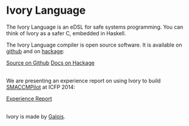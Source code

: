 # Ivory Language


The Ivory Language is an eDSL for safe systems programming. You can think of
Ivory as a safer C, embedded in Haskell.

The Ivory Language compiler is open source software. It is available on [github][ivory-github] and on
[hackage][]:

[ivory-github]: http://github.com/GaloisInc/ivory
[hackage]: https://hackage.haskell.org/package/ivory

</div>
<div id="row-fluid">
<a class="btn btn-large btn-primary" href="http://github.com/GaloisInc/ivory" type="button">Source on Github</a>
<a class="btn btn-large btn-primary" href="https://hackage.haskell.org/package/ivory" type="button">Docs on Hackage</a>
<br />
<br />
</div>
<div id="row-fluid">

We are presenting an experience report on using Ivory to build [SMACCMPilot][] at ICFP 2014:

[SMACCMPilot]: http://smaccmpilot.org

</div>
<div id="row-fluid">
<a class="btn btn-large btn-primary" href="https://github.com/GaloisInc/smaccmpilot-experiencereport/blob/master/embedded-experience.pdf?raw=true" type="button">Experience Report</a>
<br />
<br />
</div>
<div id="row-fluid">

Ivory is made by <a href="http://galois.com">Galois</a>.

